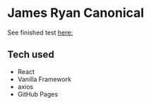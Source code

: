 # James Ryan Canonical

See finished test [here:](https://jamesnicholasryan.github.io/canonical/) 

## Tech used

- React
- Vanilla Framework
- axios
- GitHub Pages


